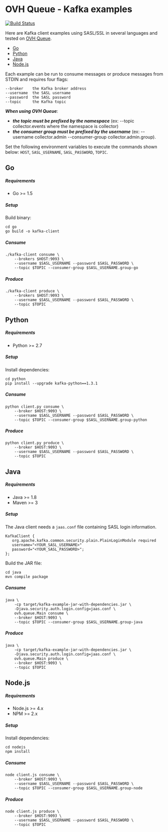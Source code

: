 # OVH Queue - Kafka examples

[![Build Status](https://travis-ci.org/runabove/queue-examples.svg?branch=master)](https://travis-ci.org/runabove/queue-examples)

Here are Kafka client examples using SASL/SSL in several languages and tested on [OVH Queue](https://www.runabove.com/dbaas-queue.xml).

* [Go](go)
* [Python](python)
* [Java](java)
* [Node.js](nodejs)

Each example can be run to consume messages or produce messages from STDIN
and requires four flags:

    --broker    the Kafka broker address
    --username  the SASL username
    --password  the SASL password
    --topic     the Kafka topic

***When using OVH Queue***:
 - ***the topic must be prefixed by the namespace*** (ex: --topic collector.events where the namespace is collector)
 - ***the consumer group must be prefixed by the username*** (ex: --username collector.admin --consumer-group collector.admin.group).

Set the following environment variables to execute the commands shown below:
 `HOST`, `SASL_USERNAME`, `SASL_PASSWORD`, `TOPIC`.

## Go

##### Requirements

* Go >= 1.5

##### Setup

Build binary:

```
cd go
go build -o kafka-client
```

##### Consume

```
./kafka-client consume \
    --brokers $HOST:9093 \
    --username $SASL_USERNAME --password $SASL_PASSWORD \
    --topic $TOPIC --consumer-group $SASL_USERNAME.group-go
```

##### Produce

```
./kafka-client produce \
    --brokers $HOST:9093 \
    --username $SASL_USERNAME --password $SASL_PASSWORD \
    --topic $TOPIC
```

## Python

##### Requirements

* Python >= 2.7

##### Setup

Install dependencies:

```
cd python
pip install --upgrade kafka-python==1.3.1
```

##### Consume

```
python client.py consume \
    --broker $HOST:9093 \
    --username $SASL_USERNAME --password $SASL_PASSWORD \
    --topic $TOPIC --consumer-group $SASL_USERNAME.group-python
```

##### Produce

```
python client.py produce \
    --broker $HOST:9093 \
    --username $SASL_USERNAME --password $SASL_PASSWORD \
    --topic $TOPIC
```

## Java

##### Requirements

* Java >= 1.8
* Maven >= 3

##### Setup

The Java client needs a `jaas.conf` file containing SASL login information.

```
KafkaClient {
   org.apache.kafka.common.security.plain.PlainLoginModule required
   username="<YOUR_SASL_USERNAME>"
   password="<YOUR_SASL_PASSWORD>";
};
```

Build the JAR file:

```
cd java
mvn compile package
```

##### Consume

```
java \
	-cp target/kafka-example-jar-with-dependencies.jar \
	-Djava.security.auth.login.config=jaas.conf \
	ovh.queue.Main consume \
	--broker $HOST:9093 \
	--topic $TOPIC --consumer-group $SASL_USERNAME.group-java
```

##### Produce

```
java \
    -cp target/kafka-example-jar-with-dependencies.jar \
    -Djava.security.auth.login.config=jaas.conf \
    ovh.queue.Main produce \
    --broker $HOST:9093 \
    --topic $TOPIC
```

## Node.js

##### Requirements

* Node.js >= 4.x
* NPM >= 2.x

##### Setup

Install dependencies:

```
cd nodejs
npm install
```

##### Consume

```
node client.js consume \
    --broker $HOST:9093 \
    --username $SASL_USERNAME --password $SASL_PASSWORD \
    --topic $TOPIC --consumer-group $SASL_USERNAME.group-node
```

##### Produce

```
node client.js produce \
    --broker $HOST:9093 \
    --username $SASL_USERNAME --password $SASL_PASSWORD \
    --topic $TOPIC
```
